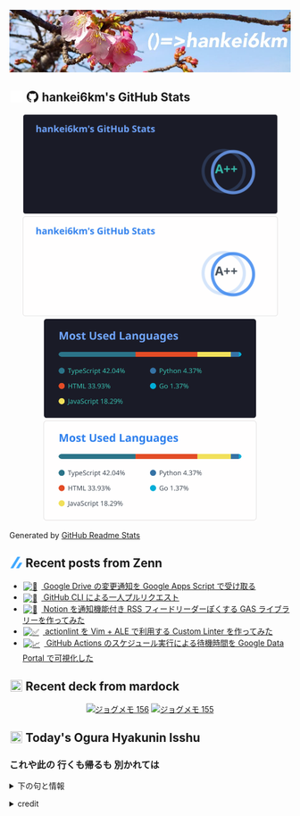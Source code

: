 <p align="center">

![()=>hankei6km](assets/images/header2.jpg)

</p>

<h2>
<img width="24" height="24" style="height:1em;width:1em;margin:0 0.05em 0 0.1em;vertical-align:-0.1em;"
 src="assets/images/github-dark.svg#gh-dark-mode-only" />
<img width="24" height="24" style="height:1em;width:1em;margin:0 0.05em 0 0.1em;vertical-align:-0.1em;"
 src="assets/images/github-light.svg#gh-light-mode-only" />
hankei6km's GitHub Stats
</h2>

<p align="center">

<img width="457" alt="hankei6km's GitHub stats" src="assets/images/stats-dark.svg#gh-dark-mode-only">
<img width="457" alt="hankei6km's GitHub stats" src="assets/images/stats-light.svg#gh-light-mode-only">
<img width="382" alt="Top Langs" src="assets/images/top-langs-dark.svg#gh-dark-mode-only">
<img width="382" alt="Top Langs" src="assets/images/top-langs-light.svg#gh-light-mode-only">

</p>

Generated by [GitHub Readme Stats](https://github.com/anuraghazra/github-readme-stats)

<h2>
<img width="24" height="24" style="width:1em; height:1em; margin: 0 .05em 0 .1em; vertical-align: -0.1em;" src="assets/images/zenn.svg">
Recent posts from Zenn
</h2>

<ul><li><a href="https://zenn.dev/hankei6km/articles/receive-google-drive-chages-notifications-by-gas"><img style="width:1.1em; height:1.1em; margin: 0 .5em 0 .1em; vertical-align: -0.1em;" width="18" height="18" alt="📡" src="https://twemoji.maxcdn.com/v/13.1.0/72x72/1f4e1.png"> Google Drive の変更通知を Google Apps Script で受け取る</a></li><li><a href="https://zenn.dev/hankei6km/articles/pull-request-with-github-cli"><img style="width:1.1em; height:1.1em; margin: 0 .5em 0 .1em; vertical-align: -0.1em;" width="18" height="18" alt="🏃" src="https://twemoji.maxcdn.com/v/13.1.0/72x72/1f3c3.png"> GitHub CLI による一人プルリクエスト</a></li><li><a href="https://zenn.dev/hankei6km/articles/make-gas-library-to-setup-notion-as-feed-reader"><img style="width:1.1em; height:1.1em; margin: 0 .5em 0 .1em; vertical-align: -0.1em;" width="18" height="18" alt="📰" src="https://twemoji.maxcdn.com/v/13.1.0/72x72/1f4f0.png"> Notion を通知機能付き RSS フィードリーダーぽくする GAS ライブラリーを作ってみた</a></li><li><a href="https://zenn.dev/hankei6km/articles/actionlint-with-vim-ale"><img style="width:1.1em; height:1.1em; margin: 0 .5em 0 .1em; vertical-align: -0.1em;" width="18" height="18" alt="✅" src="https://twemoji.maxcdn.com/v/13.1.0/72x72/2705.png"> actionlint を Vim + ALE で利用する Custom Linter を作ってみた</a></li><li><a href="https://zenn.dev/hankei6km/articles/visualization-of-waiting-time-in-github-actions"><img style="width:1.1em; height:1.1em; margin: 0 .5em 0 .1em; vertical-align: -0.1em;" width="18" height="18" alt="📈" src="https://twemoji.maxcdn.com/v/13.1.0/72x72/1f4c8.png"> GitHub Actions のスケジュール実行による待機時間を Google Data Portal で可視化した</a></li></ul>

<h2>
<img width="24" height="24" style="width:1em; height:1em; margin: 0 .05em 0 .1em; vertical-align: -0.1em;" src="https://twemoji.maxcdn.com/v/13.1.0/72x72/1f5bc.png">
Recent deck from mardock
</h2>

<p align="center">
<a href="https://hankei6km.github.io/mardock/deck/2022-04-in-outdoor-156"><img alt="ジョグメモ 156" src="https://hankei6km.github.io/mardock/assets/deck/2022-04-in-outdoor-156/2022-04-in-outdoor-156.png" width="270" height="152"></a>
<a href="https://hankei6km.github.io/mardock/deck/2022-04-in-outdoor-155"><img alt="ジョグメモ 155" src="https://hankei6km.github.io/mardock/assets/deck/2022-04-in-outdoor-155/2022-04-in-outdoor-155.png" width="270" height="152"></a>

</p>

<h2>
<img width="24" height="24" style="width:1em; height:1em; margin: 0 .05em 0 .1em; vertical-align: -0.1em;" src="https://twemoji.maxcdn.com/v/13.1.0/72x72/1f38e.png">
Today's Ogura Hyakunin Isshu
</h2>

<h3>これや此の 行くも帰るも 別かれては</h3>
<p><details><summary>下の句と情報</summary><p>知るも知らぬも 逢坂の関</p><p>(これやこの ゆくもかへるも わかれては　しるもしらぬも あふさかのせき)</p><ul><li>歌人 - <a href="http://linkdata.org/resource/rdf1s6833i#kajin_010">http://linkdata.org/resource/rdf1s6833i#kajin_010</a></li><li>読札 - <a href="https://commons.wikimedia.org/wiki/File:Hyakuninisshu_010.jpg">https://commons.wikimedia.org/wiki/File:Hyakuninisshu_010.jpg</a></li><li>異なる記録形式 - <a href="http://linkdata.org/resource/rdf1s8931i#audio_nhk_010">http://linkdata.org/resource/rdf1s8931i#audio_nhk_010</a></li></ul></details></p>

<details>
<summary>credit</summary>

- Title: 小倉百人一首かるたデータ
- Author: [Nanako Takahashi](http://linkdata.org/user/tnanako)
- Source: http://linkdata.org/work/rdf1s6834i
- License: http://creativecommons.org/licenses/by/3.0/deed.ja

</details>

